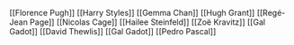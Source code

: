 [[Florence Pugh]]
[[Harry Styles]]
[[Gemma Chan]]
[[Hugh Grant]]
[[Regé-Jean Page]]
[[Nicolas Cage]]
[[Hailee Steinfeld]]
[[Zoë Kravitz]]
[[Gal Gadot]]
[[David Thewlis]]
[[Gal Gadot]]
[[Pedro Pascal]]
